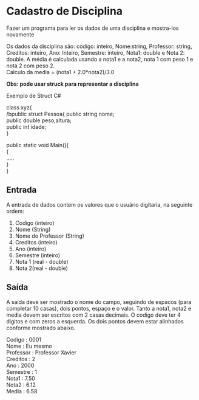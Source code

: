 # Cadastro de Disciplina

Fazer um programa para ler os dados de uma disciplina e mostra-los novamente

Os dados da disciplina são: codigo: inteiro, Nome:string, Professor: string, Creditos: inteiro, Ano: Inteiro, Semestre: inteiro, Nota1: double e Nota 2: double. 
A média é calculada usando a nota1 e a nota2, nota 1 com peso 1 e nota 2 com peso 2.  
Calculo da media = (nota1 + 2.0*nota2)/3.0

**Obs: pode usar struck para representar a disciplina**   

Exemplo de Struct C#

class xyz{  
/bpublic struct Pessoa{
public string nome;  
public double peso,altura;  
public int idade;  
}  

public static void Main(){  
{  
.....  
}  
}  

## Entrada
A entrada de dados contem os valores que o usuário digitaria, na seguinte ordem:
1. Codigo (inteiro)
2. Nome (String)
3. Nome do Professor (String)
4. Creditos (inteiro)
5. Ano (inteiro)
6. Semestre (inteiro)
7. Nota 1 (real - double)
8. Nota 2(real - double)

## Saída
A saída deve ser mostrado o nome do campo, seguindo de espacos (para completar 10 casas), dois pontos, espaço e o valor. Tanto a nota1, nota2 e media devem ser escritos com 2 casas decimais. O codigo deve ter 4 digitos e com zeros a esquerda. Os dois pontos devem estar alinhados conforme mostrado abaixo. 
 
Codigo    : 0001  
Nome      : Eu mesmo  
Professor : Professor Xavier  
Creditos  : 2  
Ano       : 2000  
Semestre  : 1  
Nota1     : 7.50  
Nota2     : 6.12  
Media     : 6.58  
